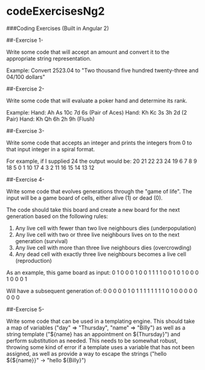 # codeExercisesNg2
###Coding Exercises (Built in Angular 2)


##-Exercise 1-

Write some code that will accept an amount and convert it to the
appropriate string representation.

Example:
Convert 2523.04
to "Two thousand five hundred twenty-three and 04/100
dollars"


##-Exercise 2-

Write some code that will evaluate a poker hand and determine its
rank.

Example:
Hand: Ah As 10c 7d 6s (Pair of Aces)
Hand: Kh Kc 3s 3h 2d (2 Pair)
Hand: Kh Qh 6h 2h 9h (Flush)


##-Exercise 3-

Write some code that accepts an integer and prints the integers
from 0 to that input integer in a spiral format.

For example, if I supplied 24 the output would be:
20 21 22 23 24
19 6 7 8 9
18 5 0 1 10
17 4 3 2 11
16 15 14 13 12


##-Exercise 4-

Write some code that evolves generations through the "game of
life". The input will be a game board of cells, either alive (1) or dead
(0).

The code should take this board and create a new board for the
next generation based on the following rules:
1) Any live cell with fewer than two live neighbours dies (underpopulation)
2) Any live cell with two or three live neighbours lives on to
the next generation (survival)
3) Any live cell with more than three live neighbours dies
(overcrowding)
4) Any dead cell with exactly three live neighbours becomes a
live cell (reproduction)

As an example, this game board as input:
0 1 0 0 0
1 0 0 1 1
1 1 0 0 1
0 1 0 0 0
1 0 0 0 1

Will have a subsequent generation of:
0 0 0 0 0
1 0 1 1 1
1 1 1 1 1
0 1 0 0 0
0 0 0 0 0


##-Exercise 5-

Write some code that can be used in a templating engine.
This should take a map of variables ("day" => "Thursday", "name"
=> "Billy") as well as a string
template ("${name} has an appointment on ${Thursday}") and
perform substitution as needed.
This needs to be somewhat robust, throwing some kind of error if
a template uses a variable that has not
been assigned, as well as provide a way to escape the strings
("hello ${${name}}" -> "hello ${Billy}")
